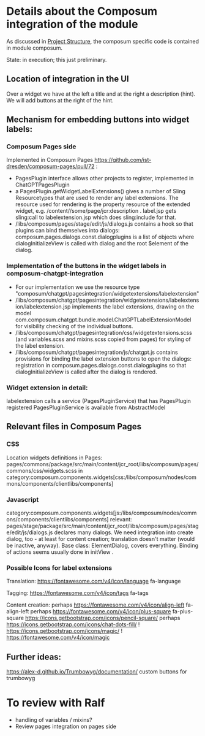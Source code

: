 # Details about the Composum integration of the module

As discussed in [Project Structure](./ProjectStructure.md), the composum specific code is contained in module composum.

State: in execution; this just preliminary.

## Location of integration in the UI

Over a widget we have at the left a title and at the right a description (hint). We will add buttons at the right of 
the hint.

## Mechanism for embedding buttons into widget labels:

### Composum Pages side

Implemented in Composum Pages https://github.com/ist-dresden/composum-pages/pull/72 :
- PagesPlugin interface allows other projects to register, implemented in ChatGPTPagesPlugin
- a PagesPlugin.getWidgetLabelExtensions() gives a number of Sling Resourcetypes that are used to render any label 
  extensions. The resource used for rendering is the property resource of the extended widget, e.g. 
  /content//some/page/jcr:description . label.jsp gets sling:call to labelextension.jsp which does sling:include for 
  that.
- /libs/composum/pages/stage/edit/js/dialogs.js contains a hook so that plugins can bind themselves into dialogs: 
  composum.pages.dialogs.const.dialogplugins is a list of objects where dialogInitializeView is called with dialog 
  and the root $element of the dialog.

### Implementation of the buttons in the widget labels in composum-chatgpt-integration

- For our implementation we use the resource type
  "composum/chatgpt/pagesintegration/widgetextensions/labelextension" 
- /libs/composum/chatgpt/pagesintegration/widgetextensions/labelextension/labelextension.jsp implements the label 
  extensions, drawing on the model com.composum.chatgpt.bundle.model.ChatGPTLabelExtensionModel for visibility 
  checking of the individual buttons.
- /libs/composum/chatgpt/pagesintegration/css/widgetextensions.scss (and variables.scss and mixins.scss copied from 
  pages) for styling of the label extension.
- /libs/composum/chatgpt/pagesintegration/js/chatgpt.js contains provisions for binding the label extension buttons 
  to open the dialogs: registration in composum.pages.dialogs.const.dialogplugins so that dialogInitializeView is 
  called after the dialog is rendered.
  
### Widget extension in detail:

labelextension calls a service (PagesPluginService) that has PagesPlugin registered
PagesPluginService is available from AbstractModel

## Relevant files in Composum Pages 

### CSS

Location widgets definitions in Pages:
pages/commons/package/src/main/content/jcr_root/libs/composum/pages/commons/css/widgets.scss
in category:composum.components.widgets[css:/libs/composum/nodes/commons/components/clientlibs/components]

### Javascript
category:composum.components.widgets[js:/libs/composum/nodes/commons/components/clientlibs/components]
relevant: pages/stage/package/src/main/content/jcr_root/libs/composum/pages/stage/edit/js/dialogs.js declares many 
dialogs. We need integration into create dialog, too - at least for content creation; translation doesn't matter 
(would be inactive, anyway). Base class: ElementDialog, covers everything. Binding of actions seems usually done in 
initView .

### Possible Icons for label extensions

Translation: https://fontawesome.com/v4/icon/language fa-language 

Tagging: https://fontawesome.com/v4/icon/tags fa-tags

Content creation: perhaps https://fontawesome.com/v4/icon/align-left fa-align-left
perhaps https://fontawesome.com/v4/icon/plus-square fa-plus-square
https://icons.getbootstrap.com/icons/pencil-square/ <i class="bi bi-pencil-square"></i>
perhaps https://icons.getbootstrap.com/icons/chat-dots-fill/
! https://icons.getbootstrap.com/icons/magic/ <i class="bi bi-magic"></i>
! https://fontawesome.com/v4/icon/magic <i class="fa fa-magic" aria-hidden="true"></i>

## Further ideas:
https://alex-d.github.io/Trumbowyg/documentation/ custom buttons for trumbowyg

# To review with Ralf

- handling of variables / mixins?
- Review pages integration on pages side
